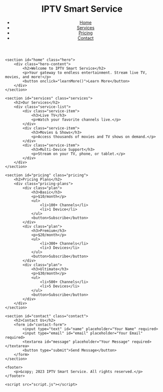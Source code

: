 <!DOCTYPE html>
<html lang="en">
<head>
    <meta charset="UTF-8">
    <meta name="viewport" content="width=device-width, initial-scale=1.0">
    <title>IPTV Smart Service</title>
    <link rel="stylesheet" href="styles.css">
</head>
<body>
    <header>
        <div class="logo">
            <h1>IPTV Smart Service</h1>
        </div>
        <nav>
            <ul>
                <li><a href="#home">Home</a></li>
                <li><a href="#services">Services</a></li>
                <li><a href="#pricing">Pricing</a></li>
                <li><a href="#contact">Contact</a></li>
            </ul>
        </nav>
    </header>

    <section id="home" class="hero">
        <div class="hero-content">
            <h2>Welcome to IPTV Smart Service</h2>
            <p>Your gateway to endless entertainment. Stream live TV, movies, and more!</p>
            <button onclick="learnMore()">Learn More</button>
        </div>
    </section>

    <section id="services" class="services">
        <h2>Our Services</h2>
        <div class="service-list">
            <div class="service-item">
                <h3>Live TV</h3>
                <p>Watch your favorite channels live.</p>
            </div>
            <div class="service-item">
                <h3>Movies & Shows</h3>
                <p>Access thousands of movies and TV shows on demand.</p>
            </div>
            <div class="service-item">
                <h3>Multi-Device Support</h3>
                <p>Stream on your TV, phone, or tablet.</p>
            </div>
        </div>
    </section>

    <section id="pricing" class="pricing">
        <h2>Pricing Plans</h2>
        <div class="pricing-plans">
            <div class="plan">
                <h3>Basic</h3>
                <p>$10/month</p>
                <ul>
                    <li>100+ Channels</li>
                    <li>1 Device</li>
                </ul>
                <button>Subscribe</button>
            </div>
            <div class="plan">
                <h3>Premium</h3>
                <p>$20/month</p>
                <ul>
                    <li>300+ Channels</li>
                    <li>3 Devices</li>
                </ul>
                <button>Subscribe</button>
            </div>
            <div class="plan">
                <h3>Ultimate</h3>
                <p>$30/month</p>
                <ul>
                    <li>500+ Channels</li>
                    <li>5 Devices</li>
                </ul>
                <button>Subscribe</button>
            </div>
        </div>
    </section>

    <section id="contact" class="contact">
        <h2>Contact Us</h2>
        <form id="contact-form">
            <input type="text" id="name" placeholder="Your Name" required>
            <input type="email" id="email" placeholder="Your Email" required>
            <textarea id="message" placeholder="Your Message" required></textarea>
            <button type="submit">Send Message</button>
        </form>
    </section>

    <footer>
        <p>&copy; 2023 IPTV Smart Service. All rights reserved.</p>
    </footer>

    <script src="script.js"></script>
</body>
</html>
